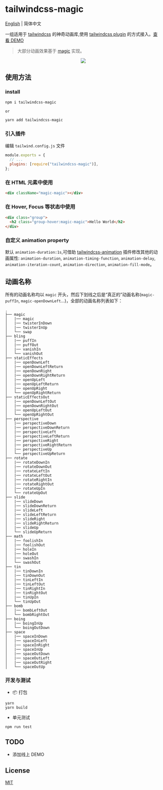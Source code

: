 # tailwindcss-magic

[English](./README.md) | 简体中文

一组适用于 [tailwindcss](https://tailwindcss.com/) 的神奇动画库,使用 [tailwindcss plugin](https://tailwindcss.com/docs/plugins) 的方式接入。[查看 DEMO]()

> 大部分动画效果基于 [magic](https://github.com/miniMAC/magic) 实现。

<div style="text-align:center" align="center">
  <img src="https://p1.music.126.net/T4JA1NmZlSTZZZK4EgBncA==/109951164699178486.gif" />
</div>

## 使用方法

### install

```sh
npm i tailwindcss-magic

or

yarn add tailwindcss-magic
```

### 引入插件

编辑 `tailwind.config.js` 文件

```js
module.exports = {
  // ...
  plugins: [require("tailwindcss-magic")],
};
```

### 在 HTML 元素中使用

```html
<div className="magic-magic"></div>
```

### 在 Hover, Focus 等状态中使用

```html
<div class="group">
  <h2 class="group-hover:magic-magic">Hello World</h2>
</div>
```

### 自定义 animation property

默认 `animation-duration:1s`,可借助 [tailwindcss-animation](TODO) 插件修改其他的动画属性: `animation-duration`, `animation-timing-function`, `animation-delay`, `animation-iteration-count`, `animation-direction`, `animation-fill-mode`。

## 动画名称

所有的动画名称均以 `magic` 开头，然后下划线之后是“真正的”动画名称(`magic-puffIn`, `magic-openDownLeft`...)，全部的动画名称列表如下：

```
.
├── magic
│   |── magic
│   |── twisterInDown
│   |── twisterInUp
│   └── swap
├── bling
│   |── puffIn
│   |── puffOut
│   |── vanishIn
│   └── vanishOut
├── staticEffects
│   |── openDownLeft
│   |── openDownLeftReturn
│   |── openDownRight
│   |── openDownRightReturn
│   |── openUpLeft
│   |── openUpLeftReturn
│   |── openUpRight
│   └── openUpRightReturn
├── staticEffectsOut
│   |── openDownLeftOut
│   |── openDownRightOut
│   |── openUpLeftOut
│   └── openUpRightOut
├── perspective
│   |── perspectiveDown
│   |── perspectiveDownReturn
│   |── perspectiveLeft
│   |── perspectiveLeftReturn
│   |── perspectiveRight
│   |── perspectiveRightReturn
│   |── perspectiveUp
│   └── perspectiveUpReturn
├── rotate
│   |── rotateDownIn
│   |── rotateDownOut
│   |── rotateLeftIn
│   |── rotateLeftOut
│   |── rotateRightIn
│   |── rotateRightOut
│   |── rotateUpIn
│   └── rotateUpOut
├── slide
│   |── slideDown
│   |── slideDownReturn
│   |── slideLeft
│   |── slideLeftReturn
│   |── slideRight
│   |── slideRightReturn
│   |── slideUp
│   └── slideUpReturn
├── math
│   |── foolishIn
│   |── foolishOut
│   |── holeIn
│   |── holeOut
│   |── swashIn
│   └── swashOut
├── tin
│   |── tinDownIn
│   |── tinDownOut
│   |── tinLeftIn
│   |── tinLeftOut
│   |── tinRightIn
│   |── tinRightOut
│   |── tinUpIn
│   └── tinUpOut
├── bomb
│   |── bombLeftOut
│   └── bombRightOut
├── boing
│   |── boingInUp
│   └── boingOutDown
├── space
│   |── spaceInDown
│   |── spaceInLeft
│   |── spaceInRight
│   |── spaceInUp
│   |── spaceOutDown
│   |── spaceOutLeft
│   |── spaceOutRight
│   └── spaceOutUp
```

### 开发与测试

- 📦 打包

```
yarn
yarn build
```

- 单元测试

```
npm run test
```

## TODO

- 添加线上 DEMO

## License

[MIT](./LICENSE)
